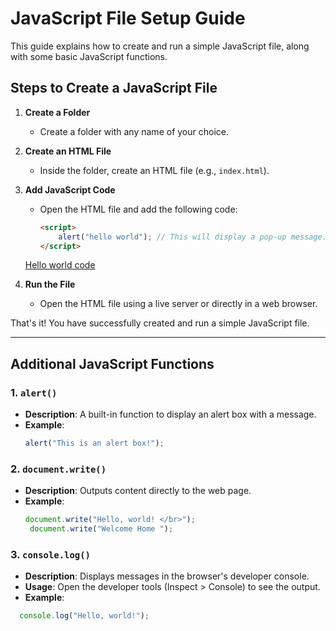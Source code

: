 
# JavaScript File Setup Guide

This guide explains how to create and run a simple JavaScript file, along with some basic JavaScript functions.

## Steps to Create a JavaScript File

1. **Create a Folder**  
   - Create a folder with any name of your choice.

2. **Create an HTML File**  
   - Inside the folder, create an HTML file (e.g., `index.html`).

3. **Add JavaScript Code**  
   - Open the HTML file and add the following code:
     ```html
     <script>
         alert("hello world"); // This will display a pop-up message.
     </script>
     ```
     
    [Hello world code](https://github.com/sadman2084/Javascript/blob/main/index.html)

4. **Run the File**  
   - Open the HTML file using a live server or directly in a web browser.

That's it! You have successfully created and run a simple JavaScript file.

---

## Additional JavaScript Functions

### 1. `alert()`
- **Description**: A built-in function to display an alert box with a message.
- **Example**:
  ```javascript
  alert("This is an alert box!");

### 2. `document.write()`
- **Description**: Outputs content directly to the web page.
- **Example**:
  ```javascript
  document.write("Hello, world! </br>");
   document.write("Welcome Home ");

### 3. `console.log()`
- **Description**: Displays messages in the browser's developer console.
- **Usage**: Open the developer tools (Inspect > Console) to see the output.
- **Example**:
```javascript
  console.log("Hello, world!");

